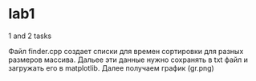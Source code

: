 # lab1
1 and 2 tasks


Файл finder.cpp создает списки для времен сортировки для разных размеров массива. Дальее эти данные нужно сохранять в txt файл и загружать его в matplotlib. Далее получаем график (gr.png)
